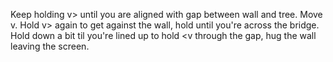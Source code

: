 Keep holding v> until you are aligned with gap between wall and tree. Move v. Hold v> again to get against the wall, hold until you're across the bridge.
Hold down a bit til you're lined up to hold <v through the gap, hug the wall leaving the screen.
